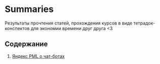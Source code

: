 # Summaries

Результаты прочтения статей, прохождения курсов в виде тетрадок-конспектов для экономии времени друг друга <3

## Содержание

1. [Яндекс PML о чат-ботах](notebooks/Youtube-семинар%20Яндекса%20о%20чат-ботах.ipynb)
